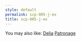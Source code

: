 ```yaml
---
style: default
permalink: scp-005-j-ex
title: scp-005-j-ex
---
```

You may also like:
[Delia](http://scp-wiki.net/delia)
[Patronage](http://scp-wiki.net/patronage)